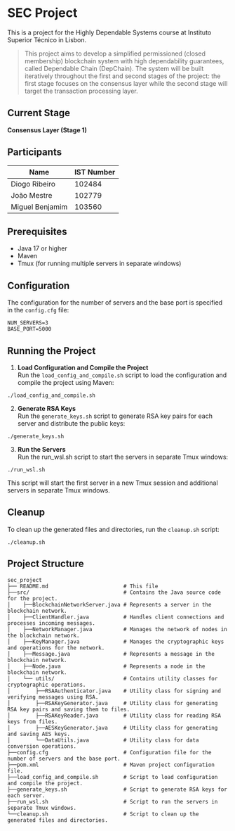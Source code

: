 # SEC Project

This is a project for the Highly Dependable Systems course at Instituto Superior Técnico in Lisbon.
>This project aims to develop a simplified permissioned (closed membership) 
blockchain  system  with  high  dependability  guarantees,  called  Dependable 
Chain (DepChain). The system will be built iteratively throughout the first and 
second stages of the project: the first stage focuses on the consensus layer 
while the second stage will target the transaction processing layer.

## Current Stage
**Consensus Layer (Stage 1)**

## Participants
| Name              |   IST Number   |
|-------------------|----------------|
| Diogo Ribeiro     |     102484     |
| João Mestre       |     102779     |
| Miguel Benjamim   |     103560     |

## Prerequisites

- Java 17 or higher
- Maven
- Tmux (for running multiple servers in separate windows)

## Configuration

The configuration for the number of servers and the base port is specified in the `config.cfg` file:

```properties
NUM_SERVERS=3
BASE_PORT=5000
```

## Running the Project
1. **Load Configuration and Compile the Project**\
   Run the `load_config_and_compile.sh` script to load the configuration and compile the project using Maven:
```shell
./load_config_and_compile.sh
```

2. **Generate RSA Keys**\
   Run the `generate_keys.sh` script to generate RSA key pairs for each server and distribute the public keys:
```shell
./generate_keys.sh
```

3. **Run the Servers**\
    Run the run_wsl.sh script to start the servers in separate Tmux windows:
```shell
./run_wsl.sh
```

This script will start the first server in a new Tmux session and additional servers in separate Tmux windows.

## Cleanup
To clean up the generated files and directories, run the `cleanup.sh` script:
```shell
./cleanup.sh
```

## Project Structure
```
sec_project
├── README.md                        # This file
├──src/                              # Contains the Java source code for the project.
│    ├──BlockchainNetworkServer.java # Represents a server in the blockchain network.
│    ├──ClientHandler.java           # Handles client connections and processes incoming messages.
│    ├──NetworkManager.java          # Manages the network of nodes in the blockchain network.
│    ├──KeyManager.java              # Manages the cryptographic keys and operations for the network.
│    ├──Message.java                 # Represents a message in the blockchain network.
│    ├──Node.java                    # Represents a node in the blockchain network.
│    └── utils/                      # Contains utility classes for cryptographic operations.
│        ├──RSAAuthenticator.java    # Utility class for signing and verifying messages using RSA.
│        ├──RSAKeyGenerator.java     # Utility class for generating RSA key pairs and saving them to files.
│        ├──RSAKeyReader.java        # Utility class for reading RSA keys from files.
│        ├──AESKeyGenerator.java     # Utility class for generating and saving AES keys.
│        └──DataUtils.java           # Utility class for data conversion operations.
├──config.cfg                        # Configuration file for the number of servers and the base port.
├──pom.xml                           # Maven project configuration file.
├──load_config_and_compile.sh        # Script to load configuration and compile the project.
├──generate_keys.sh                  # Script to generate RSA keys for each server.
├──run_wsl.sh                        # Script to run the servers in separate Tmux windows.
└──cleanup.sh                        # Script to clean up the generated files and directories.
```
   